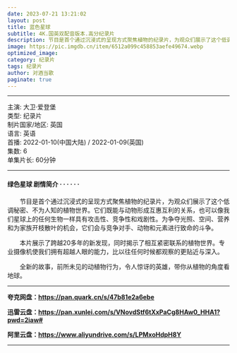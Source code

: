 ```yaml
---
date: 2023-07-21 13:21:02
layout: post
title: 蓝色星球
subtitle: 4K.国英双配音版本.高分纪录片
description: 节目是首个通过沉浸式的呈现方式聚焦植物的纪录片，为观众们展示了这个低调秘密、不为人知的植物世界。它们既能与动物形成互惠互利的关系，也可以像我们星球上的任何生物一样具有攻击性、竞争性和戏剧性...
image: https://pic.imgdb.cn/item/6512a099c458853aefe49674.webp
optimized_image: 
category: 纪录片
tags: 纪录片
author: 对酒当歌
paginate: true
---
```


---

主演: 大卫·爱登堡  
类型: 纪录片  
制片国家/地区: 英国  
语言: 英语  
首播: 2022-01-10(中国大陆) / 2022-01-09(英国)  
集数: 6  
单集片长: 60分钟  

---

#### 绿色星球 剧情简介 · · · · · ·

　　节目是首个通过沉浸式的呈现方式聚焦植物的纪录片，为观众们展示了这个低调秘密、不为人知的植物世界。它们既能与动物形成互惠互利的关系，也可以像我们星球上的任何生物一样具有攻击性、竞争性和戏剧性。为争夺光照、空间、营养和为家族开枝散叶的机会，它们会与竞争对手、动物和元素进行致命的斗争。

　　本片展示了跨越20多年的新发现，同时揭示了相互紧密联系的植物世界。专业摄像机使我们拥有超越人眼的能力，比以往任何时候都观察的更贴近与深入。

　　全新的故事，前所未见的动植物行为，令人惊讶的英雄，带你从植物的角度看地球。

---

**夸克网盘：<https://pan.quark.cn/s/47b81e2a6ebe>**

**迅雷云盘：<https://pan.xunlei.com/s/VNovdStf6tXxPaCg8HAw0_HHA1?pwd=2iaw#>**

**阿里云盘：<https://www.aliyundrive.com/s/LPMxoHdpH8Y>**

---
